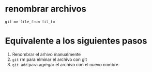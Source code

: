 # renombrar archivos

```
git mv file_from fil_to
```

# Equivalente a los siguientes pasos

1. Renombrar el arhivo manualmente
2. `git` rm para elminar el archivo con git
3. `git add` para agregar el archivo con el nuevo nombre.